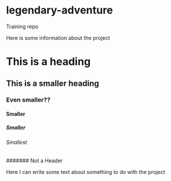# legendary-adventure
Training repo

Here is some information about the project

# This is a heading

## This is a smaller heading

### Even smaller??

#### Smaller

##### Smaller

###### Smallest

####### Not a Header

Here I can write some text about something to do with the project
